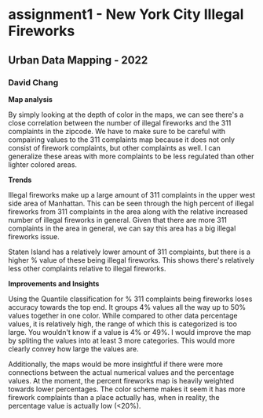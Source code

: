 # assignment1 - New York City Illegal Fireworks

## Urban Data Mapping - 2022 

### David Chang

**Map analysis**

By simply looking at the depth of color in the maps, we can see there's a close correlation between the number of
illegal fireworks and the 311 complaints in the zipcode. We have to make sure to be careful with compairing 
values to the 311 complaints map because it does not only consist of firework complaints, but other complaints as
well. I can generalize these areas with more complaints to be less regulated than other lighter colored areas.


**Trends**

Illegal fireworks make up a large amount of 311 complaints in the upper west side area of Manhattan. This can be
seen through the high percent of illegal fireworks from 311 complaints in the area along with the relative 
increased number of illegal fireworks in general. Given that there are more 311 complaints in the area in general,
we can say this area has a big illegal fireworks issue.

Staten Island has a relatively lower amount of 311 complaints, but there is a higher % value of these being illegal
fireworks. This shows there's relatively less other complaints relative to illegal fireworks.


**Improvements and Insights**

Using the Quantile classification for % 311 complaints being fireworks loses accuracy towards the top end.
It groups 4% values all the way up to 50% values together in one color. While compared to other data percentage
values, it is relatively high, the range of which this is categorized is too large. You wouldn't know if a value
is 4% or 49%. I would improve the map by spliting the values into at least 3 more categories. This would more
clearly convey how large the values are.

Additionally, the maps would be more insightful if there were more connections between the actual numerical values
and the percentage values. At the moment, the percent fireworks map is heavily weighted towards lower percentages.
The color scheme makes it seem it has more firework complaints than a place actually has, when in reality, the 
percentage value is actually low (<20%).
